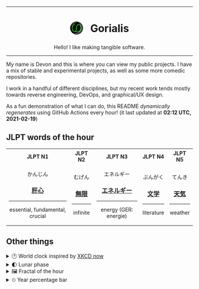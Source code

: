 ***

<h1 align="center">
<sub>
    <img src="readme/resources/avatar.png" height="36">
</sub>
&nbsp;
Gorialis
</h1>
<p align="center">
Hello! I like making tangible software.
</p>

***

My name is Devon and this is where you can view my public projects. I have a mix of stable and experimental projects, as well as some more comedic repositories.

I work in a handful of different disciplines, but my recent work tends mostly towards reverse engineering, DevOps, and graphical/UX design.

As a fun demonstration of what I can do, this README *dynamically regenerates* using GitHub Actions every hour! (it last updated at **02:12 UTC, 2021-02-19**)

<h2>JLPT words of the hour</h2>
<table>
    <tr>
        <th>JLPT N1</th>
        <th>JLPT N2</th>
        <th>JLPT N3</th>
        <th>JLPT N4</th>
        <th>JLPT N5</th>
    </tr>
    <tr>
        <td>
            <p align="center">かんじん</p>
            <h3 align="center"><b><a href="https://jisho.org/search/%E8%82%9D%E5%BF%83">肝心</a></b></h3>
            <hr>
            <p align="center">essential,<wbr> fundamental,<wbr> crucial</p>
        </td>
        <td>
            <p align="center">むげん</p>
            <h3 align="center"><b><a href="https://jisho.org/search/%E7%84%A1%E9%99%90">無限</a></b></h3>
            <hr>
            <p align="center">infinite</p>
        </td>
        <td>
            <p align="center">エネルギー</p>
            <h3 align="center"><b><a href="https://jisho.org/search/%E3%82%A8%E3%83%8D%E3%83%AB%E3%82%AE%E3%83%BC">エネルギー</a></b></h3>
            <hr>
            <p align="center">energy (GER: energie)</p>
        </td>
        <td>
            <p align="center">ぶんがく</p>
            <h3 align="center"><b><a href="https://jisho.org/search/%E6%96%87%E5%AD%A6">文学</a></b></h3>
            <hr>
            <p align="center">literature</p>
        </td>
        <td>
            <p align="center">てんき</p>
            <h3 align="center"><b><a href="https://jisho.org/search/%E5%A4%A9%E6%B0%97">天気</a></b></h3>
            <hr>
            <p align="center">weather</p>
        </td>
    </tr>
</table>

<h2>Other things</h2>
<details>
<summary>🕑  World clock inspired by <a href="https://xkcd.com/now">XKCD now</a></summary>

> <img src="generated/now.png" width="512">

</details>
<details>
<summary>🌓 Lunar phase</summary>

The moon is approximately 26.94% through its phase (First Quarter).

</details>
<details>
<summary>&#x1f5bc; Fractal of the hour</summary>

> <img src="generated/fractal.png" width="512">

</details>
<details>
<summary>&#x23f2; Year percentage bar</summary>
<pre><code>2021 [██▁▁▁▁▁▁▁▁▁▁▁▁▁▁▁▁▁▁] 13.45%</code></pre>
</details>

